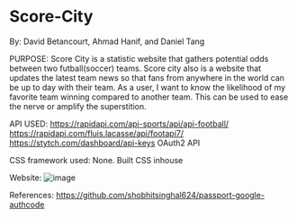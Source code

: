 # Score-City 
By: David Betancourt, Ahmad Hanif, and Daniel Tang

PURPOSE:
Score City is a statistic website that gathers potential odds between two futball(soccer) teams. Score city also is a website that updates the latest team news so that fans from anywhere in the world can be up to day with their team. As a user, I want to know the likelihood of my favorite team winning compared to another team. This can be used to ease the nerve or amplify the superstition. 

API USED:
https://rapidapi.com/api-sports/api/api-football/
https://rapidapi.com/fluis.lacasse/api/footapi7/
https://stytch.com/dashboard/api-keys
OAuth2 API

CSS framework used:
None. Built CSS inhouse 

Website: 
![image](https://user-images.githubusercontent.com/104799954/189035601-531cf818-6240-4828-be67-677e6c815971.png)



References: https://github.com/shobhitsinghal624/passport-google-authcode

